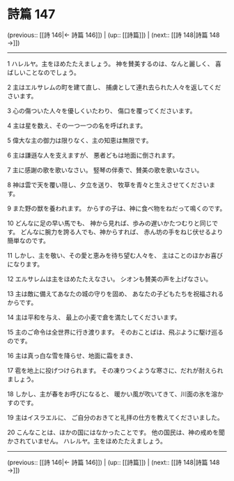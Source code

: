 # 詩篇 147

(previous:: [[詩 146|← 詩篇 146]]) | (up:: [[詩篇]]) | (next:: [[詩 148|詩篇 148 →]])

***


1 ハレルヤ。主をほめたたえましょう。 神を賛美するのは、なんと麗しく、 喜ばしいことなのでしょう。 

2 主はエルサレムの町を建て直し、 捕虜として連れ去られた人々を返してくださいます。 

3 心の傷ついた人々を優しくいたわり、 傷口を覆ってくださいます。 

4 主は星を数え、その一つ一つの名を呼ばれます。 

5 偉大な主の御力は限りなく、主の知恵は無限です。 

6 主は謙遜な人を支えますが、 悪者どもは地面に倒されます。 

7 主に感謝の歌を歌いなさい。 竪琴の伴奏で、賛美の歌を歌いなさい。 

8 神は雲で天を覆い隠し、夕立を送り、 牧草を青々と生えさせてくださいます。 

9 また野の獣を養われます。 からすの子は、神に食べ物をねだって鳴くのです。 

10 どんなに足の早い馬でも、 神から見れば、歩みの遅いかたつむりと同じです。 どんなに腕力を誇る人でも、神からすれば、 赤ん坊の手をねじ伏せるより簡単なのです。 

11 しかし、主を敬い、その愛と恵みを待ち望む人々を、 主はことのほかお喜びになります。 

12 エルサレムは主をほめたたえなさい。 シオンも賛美の声を上げなさい。 

13 主は敵に備えてあなたの城の守りを固め、 あなたの子どもたちを祝福されるからです。 

14 主は平和を与え、 最上の小麦で倉を満たしてくださいます。 

15 主のご命令は全世界に行き渡ります。 そのおことばは、飛ぶように駆け巡るのです。 

16 主は真っ白な雪を降らせ、地面に霜をまき、 

17 雹を地上に投げつけられます。 その凍りつくような寒さに、だれが耐えられましょう。 

18 しかし、主が春をお呼びになると、 暖かい風が吹いてきて、川面の氷を溶かすのです。 

19 主はイスラエルに、 ご自分のおきてと礼拝の仕方を教えてくださいました。 

20 こんなことは、ほかの国にはなかったことです。 他の国民は、神の戒めを聞かされていません。 ハレルヤ。主をほめたたえましょう。

***

(previous:: [[詩 146|← 詩篇 146]]) | (up:: [[詩篇]]) | (next:: [[詩 148|詩篇 148 →]])
